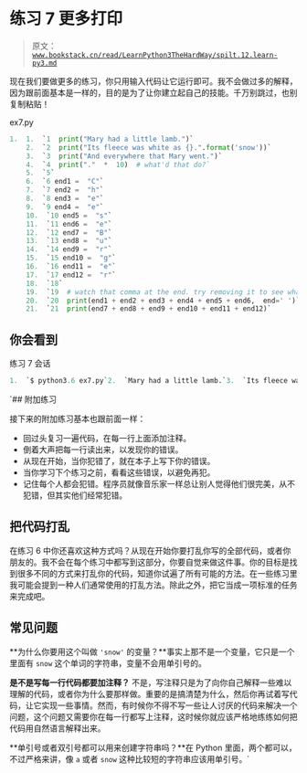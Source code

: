 # 练习 7 更多打印

> 原文：[`www.bookstack.cn/read/LearnPython3TheHardWay/spilt.12.learn-py3.md`](https://www.bookstack.cn/read/LearnPython3TheHardWay/spilt.12.learn-py3.md)

现在我们要做更多的练习，你只用输入代码让它运行即可。我不会做过多的解释，因为跟前面基本是一样的，目的是为了让你建立起自己的技能。千万别跳过，也别复制粘贴！

ex7.py

```py
1.  1.  `1  print("Mary had a little lamb.")`
    2.  `2  print("Its fleece was white as {}.".format('snow'))`
    3.  `3  print("And everywhere that Mary went.")`
    4.  `4  print("."  *  10)  # what'd that do?`
    5.  `5`
    6.  `6 end1 =  "C"`
    7.  `7 end2 =  "h"`
    8.  `8 end3 =  "e"`
    9.  `9 end4 =  "e"`
    10.  `10 end5 =  "s"`
    11.  `11 end6 =  "e"`
    12.  `12 end7 =  "B"`
    13.  `13 end8 =  "u"`
    14.  `14 end9 =  "r"`
    15.  `15 end10 =  "g"`
    16.  `16 end11 =  "e"`
    17.  `17 end12 =  "r"`
    18.  `18`
    19.  `19  # watch that comma at the end. try removing it to see what h`
    20.  `20  print(end1 + end2 + end3 + end4 + end5 + end6,  end=' ')`
    21.  `21  print(end7 + end8 + end9 + end10 + end11 + end12)`
```

## 你会看到

练习 7 会话

```py
1.  `$ python3.6 ex7.py`2.  `Mary had a little lamb.`3.  `Its fleece was white as snow.`4.  `And everywhere that Mary went.`6.  ``..........``7.  ``Cheese  Burger``
```

 `## 附加练习

接下来的附加练习基本也跟前面一样：

*   回过头复习一遍代码，在每一行上面添加注释。
*   倒着大声把每一行读出来，以发现你的错误。
*   从现在开始，当你犯错了，就在本子上写下你的错误。
*   当你学习下个练习之前，看看这些错误，以避免再犯。
*   记住每个人都会犯错。程序员就像音乐家一样总让别人觉得他们很完美，从不犯错，但其实他们经常犯错。

## 把代码打乱

在练习 6 中你还喜欢这种方式吗？从现在开始你要打乱你写的全部代码，或者你朋友的。我不会在每个练习中都写到这部分，你要自觉来做这件事。你的目标是找到很多不同的方式来打乱你的代码，知道你试遍了所有可能的方法。在一些练习里我可能会提到一种人们通常使用的打乱方法。除此之外，把它当成一项标准的任务来完成吧。

## 常见问题

**为什么你要用这个叫做 `'snow'` 的变量？**事实上那不是一个变量，它只是一个里面有 `snow` 这个单词的字符串，变量不会用单引号的。

**是不是写每一行代码都要加注释？** 不是，写注释只是为了向你自己解释一些难以理解的代码，或者你为什么要那样做。重要的是搞清楚为什么，然后你再试着写代码，让它实现一些事情。然而，有时候你不得不写一些让人讨厌的代码来解决一个问题，这个问题又需要你在每一行都写上注释，这时候你就应该严格地练练如何把代码用自然语言解释出来。

**单引号或者双引号都可以用来创建字符串吗？**在 Python 里面，两个都可以，不过严格来讲，像 `a` 或者 `snow` 这种比较短的字符串应该用单引号。`